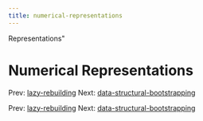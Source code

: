 ```yaml
---
title: numerical-representations
---
```


Representations"

# Numerical Representations

Prev: [lazy-rebuilding](lazy-rebuilding.md) Next:
[data-structural-bootstrapping](data-structural-bootstrapping.md)

Prev: [lazy-rebuilding](lazy-rebuilding.md) Next:
[data-structural-bootstrapping](data-structural-bootstrapping.md)
